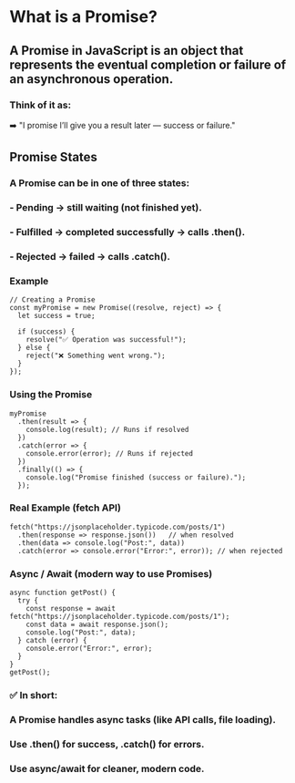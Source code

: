 # What is a Promise?

## A Promise in JavaScript is an object that represents the eventual completion or failure of an asynchronous operation.

### Think of it as:
➡️ "I promise I’ll give you a result later — success or failure."

## Promise States

### A Promise can be in one of three states:

### - Pending → still waiting (not finished yet).

### - Fulfilled → completed successfully → calls .then().

### - Rejected → failed → calls .catch().

### Example
```
// Creating a Promise
const myPromise = new Promise((resolve, reject) => {
  let success = true;

  if (success) {
    resolve("✅ Operation was successful!");
  } else {
    reject("❌ Something went wrong.");
  }
});
```

### Using the Promise
```
myPromise
  .then(result => {
    console.log(result); // Runs if resolved
  })
  .catch(error => {
    console.error(error); // Runs if rejected
  })
  .finally(() => {
    console.log("Promise finished (success or failure).");
  });
```

### Real Example (fetch API)
```
fetch("https://jsonplaceholder.typicode.com/posts/1")
  .then(response => response.json())   // when resolved
  .then(data => console.log("Post:", data))
  .catch(error => console.error("Error:", error)); // when rejected
```

### Async / Await (modern way to use Promises)
```
async function getPost() {
  try {
    const response = await fetch("https://jsonplaceholder.typicode.com/posts/1");
    const data = await response.json();
    console.log("Post:", data);
  } catch (error) {
    console.error("Error:", error);
  }
}
getPost();
```

### ✅ In short:

### A Promise handles async tasks (like API calls, file loading).

### Use .then() for success, .catch() for errors.

### Use async/await for cleaner, modern code.
